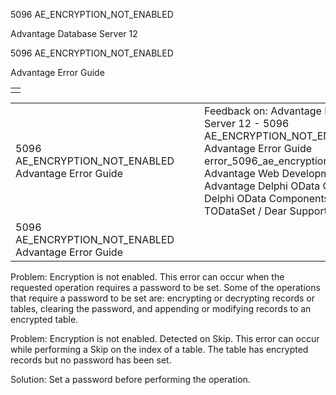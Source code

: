 5096 AE\_ENCRYPTION\_NOT\_ENABLED




Advantage Database Server 12  

5096 AE\_ENCRYPTION\_NOT\_ENABLED

Advantage Error Guide

|  |
| --- |
|  |

|  |  |  |  |  |
| --- | --- | --- | --- | --- |
| 5096 AE\_ENCRYPTION\_NOT\_ENABLED  Advantage Error Guide |  |  | Feedback on: Advantage Database Server 12 - 5096 AE\_ENCRYPTION\_NOT\_ENABLED Advantage Error Guide error\_5096\_ae\_encryption\_not\_enabled Advantage Web Development > Advantage Delphi OData Client > Delphi OData Components > TODataSet / Dear Support Staff, |  |
| 5096 AE\_ENCRYPTION\_NOT\_ENABLED  Advantage Error Guide |  |  |  |  |

Problem: Encryption is not enabled. This error can occur when the requested operation requires a password to be set. Some of the operations that require a password to be set are: encrypting or decrypting records or tables, clearing the password, and appending or modifying records to an encrypted table.

Problem: Encryption is not enabled. Detected on Skip. This error can occur while performing a Skip on the index of a table. The table has encrypted records but no password has been set.

Solution: Set a password before performing the operation.